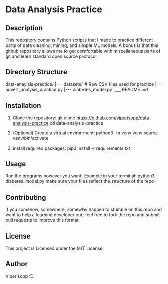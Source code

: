 # Data Analysis Practice

## Description

This repository contains Python scripts that I made to practice different parts of data cleaning, mining, and simple ML models. A bonus is that this github repository allows me to get comfortable with miscellaneous parts of git and learn standard open source protocol. 

## Directory Structure

data-anaylsis-practice/
|--- datasets/ # Raw CSV files used for practice
|--- advert_analysis_practice.py
|--- diabetes_model.py
|___ README.md

## Installation

1. Clone the repository:
git clone https://github.com/viperisopp/data-analysis-practice
cd data-analysis-practice

2. (Optional) Create a virtual environment:
python3 -m venv venv
source venv/bin/activate

3. install required packages:
pip3 install -r requirements.txt

## Usage 
Run the programs however you want! Example in your terminal:
python3 diabetes_model.py
make sure your files reflect the structure of the repo

## Contributing

If you somehow, somewhere, somewhy happen to stumble on this repo and want to help a learning developer out, feel free to fork the repo and submit pull requests to improve this format

## License
This project is Licensed under the MIT License.

## Author

Viperisopp :D